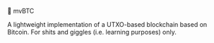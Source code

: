 🧪 mvBTC

A lightweight implementation of a UTXO-based blockchain based on Bitcoin. For shits and giggles (i.e. learning purposes) only.
